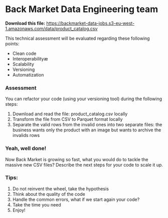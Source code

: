 # Back Market Data Engineering team
**Download this file:** https://backmarket-data-jobs.s3-eu-west-1.amazonaws.com/data/product_catalog.csv

This technical assessment will be evaluated regarding these following points:
- Clean code
- Interoperabilityæ
- Scalability
- Versioning
- Automatization

### Assessment
You can refactor your code (using your versioning tool) during the following steps:
1. Download and read the file: product_catalog.csv locally
2. Transform the file from CSV to Parquet format locally
3. Separate the valid rows from the invalid ones into two separate files: the business wants only the product with an image but wants to archive the invalids rows 

### **Yeah, well done!**

Now Back Market is growing so fast, what you would do to tackle the massive new CSV files?
Describe the next steps for your code to scale it up.

### **Tips:**
1. Do not reinvent the wheel, take the hypothesis
2. Think about the quality of the code
3. Handle the common errors, what if we start again your code?
4. Take the time you need
5. Enjoy!